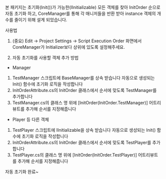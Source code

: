 본 패키지는 초기화(Init())가 가능한(IInitializable) 모든 객체를 찾아 InitOrder 순으로 자동 초기화 하고,
CoreManager를 통해 각 매니저들을 반환 받아 instance 객체의 개수를 줄이기 위해 설계 되었습니다.

사용법
1. (중요) Edit -> Project Settings -> Script Execution Order 화면에서 CoreManager가 Initializer보다 상위에 있도록 설정해주세요.

2. 자동 초기화를 사용할 객체 추가 방법
- Manager
1) TestManager 스크립트에 BaseManager를 상속 받습니다
	자동으로 생성되는 Init() 함수에 초기화 로직을 작성합니다
2) InitOrderAttribute.cs의 InitOrder 클래스에서 순서에 맞도록 TestManager를 추가합니다
3) TestManager.cs의 클래스 명 위에 [InitOrder(InitOrder.TestManager)] 어트리뷰트를 추가해 순서를 지정해줍니다

- Player 등 다른 객체
1) TestPlayer 스크립트에 IInitializable을 상속 받습니다
	자동으로 생성되는 Init() 함수에 초기화 로직을 작성합니다
2) InitOrderAttribute.cs의 InitOrder 클래스에서 순서에 맞도록 TestPlayer를 추가합니다
3) TestPlayer.cs의 클래스 명 위에 [InitOrder(InitOrder.TestPlayer)] 어트리뷰트를 추가해 순서를 지정해줍니다

자동 초기화 완료~